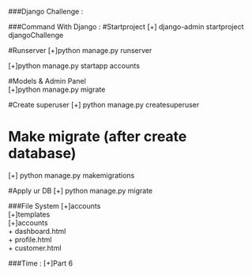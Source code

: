 ###Django Challenge :

###Command With Django :
#Startproject
[+] django-admin startproject djangoChallenge <br>

#Runserver
[+]python manage.py runserver <br>

[+]python manage.py startapp accounts

#Models & Admin Panel  
[+]python manage.py migrate

#Create superuser
[+] python manage.py createsuperuser

# Make migrate (after create database)
[+] python manage.py  makemigrations

#Apply ur DB
[+] python manage.py migrate

###File System
[+]accounts<br>
  [+]templates<br>
    [+]accounts <br>
      + dashboard.html <br>
      + profile.html <br>
      + customer.html <br>



###Time :
[+]Part 6 <br>

